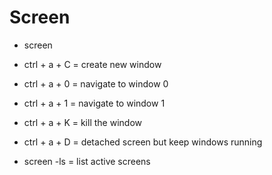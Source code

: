 # Screen

- screen
- ctrl + a + C = create new window
- ctrl + a + 0 = navigate to window 0
- ctrl + a + 1 = navigate to window 1
- ctrl + a + K = kill the window
- ctrl + a + D = detached screen but keep windows running

- screen -ls = list active screens 